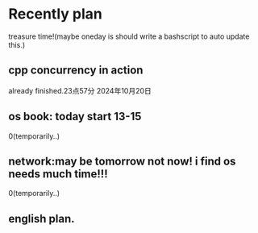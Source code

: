 # Recently plan
treasure time!(maybe oneday is should write a bashscript to auto update this.)
## cpp concurrency in action
already finished.23点57分 2024年10月20日
## os book: today start 13-15
0(temporarily..)
## network:may be tomorrow not now! i find os needs much time!!!
0(temporarily..)
## english plan.
